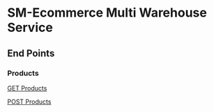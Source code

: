 # SM-Ecommerce Multi Warehouse Service

## End Points

### Products

[GET Products](https://sm-multi-warehouse.herokuapp.com/products)

[POST Products](https://sm-multi-warehouse.herokuapp.com/products)
